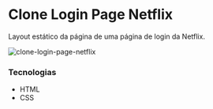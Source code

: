 # Clone Login Page Netflix
Layout estático da página de uma página de login da Netflix.

![clone-login-page-netflix](https://user-images.githubusercontent.com/54457336/116748200-77ebc380-a9d5-11eb-8741-28e49d78f126.png)


### Tecnologias
- HTML
- CSS
